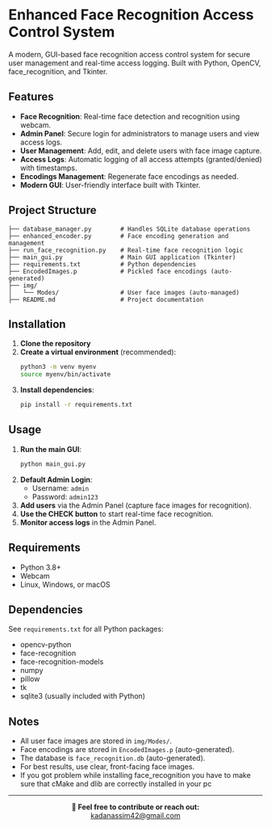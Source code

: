 # Enhanced Face Recognition Access Control System

A modern, GUI-based face recognition access control system for secure user management and real-time access logging. Built with Python, OpenCV, face_recognition, and Tkinter.

## Features
- **Face Recognition**: Real-time face detection and recognition using webcam.
- **Admin Panel**: Secure login for administrators to manage users and view access logs.
- **User Management**: Add, edit, and delete users with face image capture.
- **Access Logs**: Automatic logging of all access attempts (granted/denied) with timestamps.
- **Encodings Management**: Regenerate face encodings as needed.
- **Modern GUI**: User-friendly interface built with Tkinter.

## Project Structure
```
├── database_manager.py        # Handles SQLite database operations
├── enhanced_encoder.py        # Face encoding generation and management
├── run_face_recognition.py    # Real-time face recognition logic
├── main_gui.py                # Main GUI application (Tkinter)
├── requirements.txt           # Python dependencies
├── EncodedImages.p            # Pickled face encodings (auto-generated)
├── img/
│   └── Modes/                 # User face images (auto-managed)
├── README.md                  # Project documentation
```

## Installation
1. **Clone the repository**
2. **Create a virtual environment** (recommended):
   ```sh
   python3 -m venv myenv
   source myenv/bin/activate
   ```
3. **Install dependencies**:
   ```sh
   pip install -r requirements.txt
   ```

## Usage
1. **Run the main GUI**:
   ```sh
   python main_gui.py
   ```
2. **Default Admin Login**:
   - Username: `admin`
   - Password: `admin123`
3. **Add users** via the Admin Panel (capture face images for recognition).
4. **Use the CHECK button** to start real-time face recognition.
5. **Monitor access logs** in the Admin Panel.

## Requirements
- Python 3.8+
- Webcam
- Linux, Windows, or macOS

## Dependencies
See `requirements.txt` for all Python packages:
- opencv-python
- face-recognition
- face-recognition-models
- numpy
- pillow
- tk
- sqlite3 (usually included with Python)

## Notes
- All user face images are stored in `img/Modes/`.
- Face encodings are stored in `EncodedImages.p` (auto-generated).
- The database is `face_recognition.db` (auto-generated).
- For best results, use clear, front-facing face images.
- If you got problem while installing face_recognition you have to make sure that cMake and dlib are correctly installed in your pc 



---

<p align="center">
  <b>🤝 Feel free to contribute or reach out:</b><br>
  <a href="mailto:kadanassim42@gmail.com">kadanassim42@gmail.com</a>
</p>